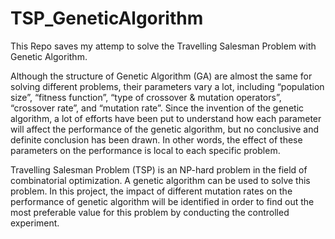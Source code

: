 # TSP_GeneticAlgorithm
This Repo saves my attemp to solve the Travelling Salesman Problem with Genetic Algorithm.

Although the structure of Genetic Algorithm (GA) are almost the same for solving different problems, their parameters vary a lot, including “population size”, “fitness function”, “type of crossover & mutation operators”, “crossover rate”, and “mutation rate”. Since the invention of the genetic algorithm, a lot of efforts have been put to understand how each parameter will affect the performance of the genetic algorithm, but no conclusive and definite conclusion has been drawn. In other words, the effect of these parameters on the performance is local to each specific problem.

Travelling Salesman Problem (TSP) is an NP-hard  problem in the field of combinatorial optimization. A genetic algorithm can be used to solve this problem. In this project, the impact of different mutation rates on the performance of genetic algorithm will be identified in order to find out the most preferable value for this problem by conducting the controlled experiment.
